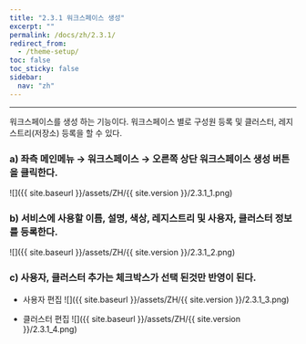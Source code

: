 ```yaml
---
title: "2.3.1 워크스페이스 생성"
excerpt: ""
permalink: /docs/zh/2.3.1/
redirect_from:
  - /theme-setup/
toc: false
toc_sticky: false
sidebar:
  nav: "zh"
---
```


---
워크스페이스를 생성 하는 기능이다. 워크스페이스 별로 구성원 등록 및 클러스터, 레지스트리\(저장소\) 등록을 할 수 있다.

### a\) 좌측 메인메뉴 → 워크스페이스 → 오른쪽 상단 워크스페이스 생성 버튼을 클릭한다.
![]({{ site.baseurl }}/assets/ZH/{{ site.version }}/2.3.1_1.png)

### b\) 서비스에 사용할 이름, 설명, 색상, 레지스트리 및 사용자, 클러스터 정보를 등록한다.
![]({{ site.baseurl }}/assets/ZH/{{ site.version }}/2.3.1_2.png)

### c\) 사용자, 클러스터 추가는 체크박스가 선택 된것만 반영이 된다.

* 사용자 편집
![]({{ site.baseurl }}/assets/ZH/{{ site.version }}/2.3.1_3.png)

* 클러스터 편집
![]({{ site.baseurl }}/assets/ZH/{{ site.version }}/2.3.1_4.png)
